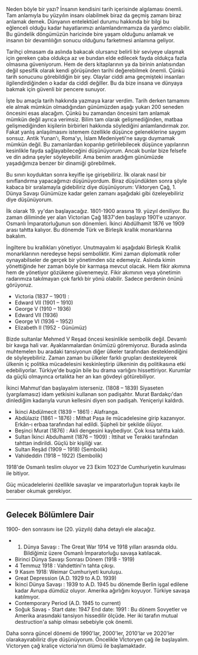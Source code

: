 Neden böyle bir yazı?
İnsanın kendisini tarih içerisinde algılaması önemli.
Tam anlamıyla bu yüzyılın insanı olabilmek biraz da geçmiş zamanı biraz anlamak demek.
Dünyanın entelektüel durumu hakkında bir bilgi bu eğlenceli olduğu kadar hayatlarımızı anlamlandırmamıza da yardımcı olabilir.
Bu gündelik döngümüzün haricinde bire yaşam olduğunu anlamak ve insanın bir devamlılığın sonucu olduğunu farketmesi anlamına geliyor.

Tarihçi olmasam da aslında bakacak olursanız belirli bir seviyeye ulaşmak için gereken çaba oldukça az ve bundan elde edilecek fayda oldukça fazla olmasına güveniyorum. Hem de ders kitaplarının ya da birinin anlatısından değil spesifik olarak kendi görüşünden tarihi değerebilmek önemli.
Çünkü tarih sonucunu görebildiğin bir şey. Olaylar ciddi ama geçmişteki insanları ilgilendirdiğinden o kadar da ciddi değiller.
Bu da bize insana ve dünyaya bakmak için güvenli bir pencere sunuyor.

İşte bu amaçla tarih hakkında yazmaya karar verdim. Tarih derken tamamını ele almak mümkün olmadığından günümüzden aşağı yukarı 200 seneden öncesini esas alacağım.
Çünkü bu zamandan öncesini tam anlamak mümkün değil ayrıca verimsiz. Bilim tam olarak gelişmediğinden, matbaa gelişmediğinden kişilerin birbirleri hakkında söylediğini anlamlandırmak zor. Fakat yanlış anlaşılmasını istemem özellikle düşünce geleneklerine saygım sonsuz. Antik Yunan'ı, Roma'yı, İslam Medeniyeti'ne saygı duymamak mümkün değil.
Bu zamanlardan koparılıp getirilebilecek düşünce yapılarının kesinlikle fayda sağlayabileceğini düşünüyorum. Ancak bunlar bize felsefe ve din adına şeyler söyleyebilir.
Ama benim aradığım günümüzde yaşadığımıza benzer bir dinamiği görebilmek.

Bu sınırı koyduktan sonra keyifle işe girişebiliriz. İlk olarak nasıl bir sınıflandırma yapacağımızı düşünüyordum.
Biraz düşündükten sonra şöyle kabaca bir sıralamayla gidebiliriz diye düşünüyorum: Viktoryen Çağ, 1. Dünya Savaşı
Günümüze kadar gelen zamanı aşağıdaki gibi özeleyebiliriz diye düşünüyorum.

İlk olarak 19. yy'dan başlayacağız. 1801-1900 arasına 19. yüzyıl deniliyor. Bu zaman diliminde yer alan Victorian Çağ 1837'den başlayıp 1901'e uzanıyor. 
Osmanlı İmparatorluğunun son dönemleri. İkinci Abdülhamit 1876 ve 1909 arası tahtta kalıyor. Bu dönemde Türk ve Birleşik krallık monarklarına bakalım.

İngiltere bu krallıkları yönetiyor. Unutmayalım ki aşağıdaki Birleşik Krallık monarklarının neredeyse hepsi semboliktir. Kimi zaman diplomatik roller oynayabilseler de gerçek bir yönetimden söz edemeyiz. Aslında kimin yönettiğinde her zaman böyle bir karmaşa mevcut olacak. Hem fikir akımına hem de yönetiyor gözükene güvenemeyiz. Fikir akımının veya yönetimin radarımıza takılmayan çok farklı bir yönü olabilir. Sadece perdenin önünü görüyoruz.

* Victoria (1837 – 1901) : 
* Edward VII (1901 – 1910)
* George V (1910 – 1936)
* Edward VII (1936)
* George VI (1936 – 1952)
* Elizabeth II (1952 - Günümüz)

Bizde sultanlar Mehmed V Reşad öncesi kesinlikle sembolik değil. Devamlı bir kavga hali var. Ayaklanmalardan önümüzü göremiyoruz.
Burada aslında muhtemelen bu aradaki tansiyonun diğer ülkeler tarafından desteklendiğini de söyleyebiliriz.
Zaman zaman bu ülkeler farklı grupları destekleyerek ülkenin iç politika mücadelesini keskinleştirip ülkeninin dış politikasına etki edebiliyorlar.
Türkiye'de bugün bile bu drama varlığını hissettiriyor. Kurumlar da güçlü olmayınca ortalıkta her an kan gövdeyi götürebiliyor.

İkinci Mahmut'dan başlayalım isterseniz. (1808 – 1839) Siyaseten (yargılamasız) idam yetkisini kullanan son padişahtır. Murat Bardakçı'dan dinlediğim kadarıyla vurun kellesini diyen son padişah. Yeniçeriyi kaldırdı. 

* İkinci Abdülmecit (1839 – 1861) : Alafranga.
* Abdülaziz (1861 – 1876) : Mithat Paşa ile mücadelesine girip kazanıyor. Erkân-ı erbaa tarafından hal edildi. Şüpheli bir şekilde ölüyor. 
* Beşinci Murat (1876) : Akli dengesini kaybediyor. Çok kısa tahtta kaldı.
* Sultan İkinci Abdulhamit (1876 – 1909) : İttihat ve Terakki tarafından tahttan indirildi. Güçlü bir kişiliği var.
* Sultan Reşâd (1909 – 1918) (Sembolik)
* Vahideddin (1918 – 1922) (Sembolik)

1918'de Osmanlı teslim oluyor ve 23 Ekim 1023'de Cumhuriyetin kurulması ile bitiyor.

Güç mücadelelerini özellikle savaşlar ve imparatorluğun toprak kaybı ile beraber okumak gerekiyor.

--------------
## Gelecek Bölümlere Dair

1900- den sonrasını ise (20. yüzyılı) daha detaylı ele alacağız. 

* 1. Dünya Savaşı : The Great War 1914 ve 1918 yılları arasında oldu. Bildiğimiz üzere Osmanlı İmparatorluğu savaşa katılacak. 
* Birinci Dünya Savaşı Sonrası Dönem (1918 - 1919)
* 4 Temmuz 1918 : Vahdettini'n tahta çıkışı.
* 9 Kasım 1918: Weimar Cumhuriyeti kuruluşu.
* Great Depression (A.D. 1929 to A.D. 1939)
* İkinci Dünya Savaşı : 1939 to A.D. 1945 bu dönemde Berlin işgal edilene kadar Avrupa dümdüz oluyor. Amerika ağırlığını koyuyor. Türkiye savaşa katılmıyor.
* Contemporary Period (A.D. 1945 to current) 
* Soğuk Savaş  - Start date: 1947 End date: 1991 : Bu dönem Sovyetler ve Amerika arasındaki tansiyon hissedilir ölçüde. Her iki tarafın mutual destruction'a sahip olması sebebiyle çok önemli.

Daha sonra güncel dönemi de 1990'lar, 2000'ler, 2010'lar ve 2020'ler olarakayırabiliriz diye düşünüyorum.
Öncelikle Vİctoryen çağ ile başlayalım. Victoryen çağ kraliçe victoria'nın ölümü ile başlamaktadır. 
